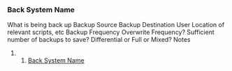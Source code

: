 ### Back System Name

What is being back up
 Backup Source
 Backup Destination
 User
 Location of relevant scripts, etc
 Backup Frequency
 Overwrite Frequency?
 Sufficient number of backups to save?
 Differential or Full or Mixed?
 Notes

1.  1. [Back System Name](#Back_System_Name)


